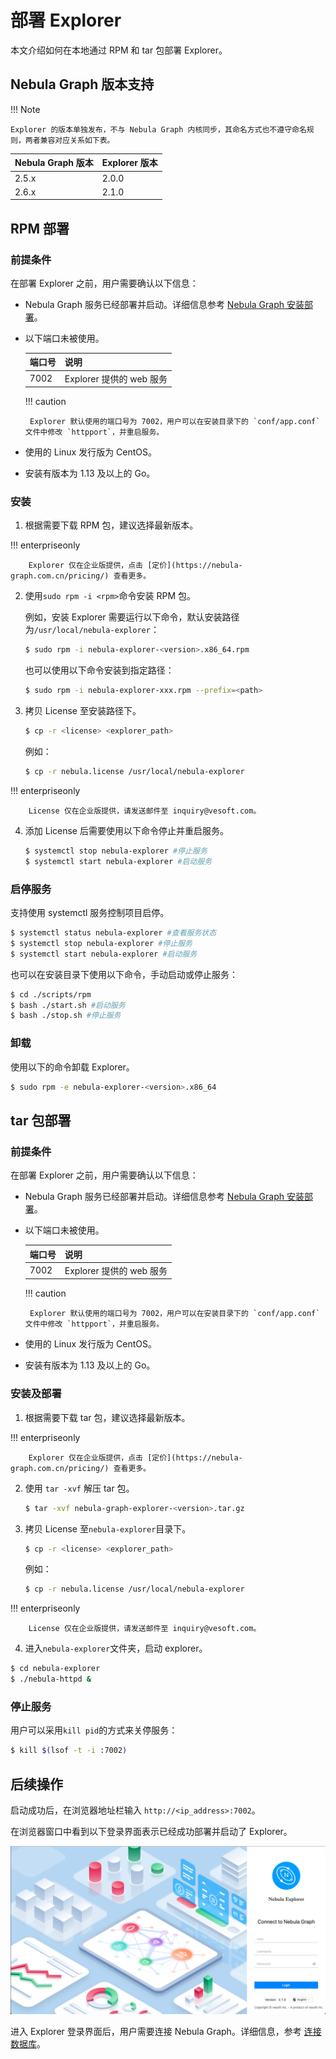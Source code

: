 # 部署 Explorer

本文介绍如何在本地通过 RPM 和 tar 包部署 Explorer。

## Nebula Graph 版本支持

!!! Note

    Explorer 的版本单独发布，不与 Nebula Graph 内核同步，其命名方式也不遵守命名规则，两者兼容对应关系如下表。

| Nebula Graph 版本 | Explorer 版本 |
| --- | --- |
| 2.5.x | 2.0.0 |
| 2.6.x | 2.1.0 |

## RPM 部署

### 前提条件

在部署 Explorer 之前，用户需要确认以下信息：

- Nebula Graph 服务已经部署并启动。详细信息参考 [Nebula Graph 安装部署](../../4.deployment-and-installation/1.resource-preparations.md "点击前往 Nebula Graph 安装部署")。

- 以下端口未被使用。

  | 端口号 | 说明 |
  | ---- | ---- |
  | 7002 | Explorer 提供的 web 服务 |

  !!! caution

       Explorer 默认使用的端口号为 7002，用户可以在安装目录下的 `conf/app.conf` 文件中修改 `httpport`，并重启服务。

- 使用的 Linux 发行版为 CentOS。
- 安装有版本为 1.13 及以上的 Go。

### 安装

1. 根据需要下载 RPM 包，建议选择最新版本。

  !!! enterpriseonly

        Explorer 仅在企业版提供，点击 [定价](https://nebula-graph.com.cn/pricing/) 查看更多。

2. 使用`sudo rpm -i <rpm>`命令安装 RPM 包。

   例如，安装 Explorer 需要运行以下命令，默认安装路径为`/usr/local/nebula-explorer`：

   ```bash
   $ sudo rpm -i nebula-explorer-<version>.x86_64.rpm
   ```

   也可以使用以下命令安装到指定路径：
   ```bash
   $ sudo rpm -i nebula-explorer-xxx.rpm --prefix=<path> 
   ```

3. 拷贝 License 至安装路径下。

   ```bash
   $ cp -r <license> <explorer_path>
   ```

   例如：
   ```bash
   $ cp -r nebula.license /usr/local/nebula-explorer
   ```

  !!! enterpriseonly

        License 仅在企业版提供，请发送邮件至 inquiry@vesoft.com。

4. 添加 License 后需要使用以下命令停止并重启服务。

   ```bash
   $ systemctl stop nebula-explorer #停止服务
   $ systemctl start nebula-explorer #启动服务
   ```

### 启停服务

支持使用 systemctl 服务控制项目启停。
```bash
$ systemctl status nebula-explorer #查看服务状态
$ systemctl stop nebula-explorer #停止服务
$ systemctl start nebula-explorer #启动服务
```
也可以在安装目录下使用以下命令，手动启动或停止服务：
```bash
$ cd ./scripts/rpm
$ bash ./start.sh #启动服务
$ bash ./stop.sh #停止服务
```

### 卸载

使用以下的命令卸载 Explorer。

```bash
$ sudo rpm -e nebula-explorer-<version>.x86_64
```
## tar 包部署

### 前提条件

在部署 Explorer 之前，用户需要确认以下信息：

- Nebula Graph 服务已经部署并启动。详细信息参考 [Nebula Graph 安装部署](../../4.deployment-and-installation/1.resource-preparations.md "点击前往 Nebula Graph 安装部署")。

- 以下端口未被使用。

  | 端口号 | 说明 |
  | :---- | :---- |
  | 7002 | Explorer 提供的 web 服务 |

  !!! caution

       Explorer 默认使用的端口号为 7002，用户可以在安装目录下的 `conf/app.conf` 文件中修改 `httpport`，并重启服务。

- 使用的 Linux 发行版为 CentOS。
- 安装有版本为 1.13 及以上的 Go。

### 安装及部署

1. 根据需要下载 tar 包，建议选择最新版本。

  !!! enterpriseonly

        Explorer 仅在企业版提供，点击 [定价](https://nebula-graph.com.cn/pricing/) 查看更多。

2. 使用 `tar -xvf` 解压 tar 包。

   ```bash
   $ tar -xvf nebula-graph-explorer-<version>.tar.gz
   ```

3. 拷贝 License 至`nebula-explorer`目录下。

   ```bash
   $ cp -r <license> <explorer_path>
   ```

   例如：
   ```bash
   $ cp -r nebula.license /usr/local/nebula-explorer
   ```

  !!! enterpriseonly

        License 仅在企业版提供，请发送邮件至 inquiry@vesoft.com。

4. 进入`nebula-explorer`文件夹，启动 explorer。

  ```bash
  $ cd nebula-explorer
  $ ./nebula-httpd &
  ```

### 停止服务

用户可以采用`kill pid`的方式来关停服务：

```bash
$ kill $(lsof -t -i :7002)
```

## 后续操作

启动成功后，在浏览器地址栏输入 `http://<ip_address>:7002`。

在浏览器窗口中看到以下登录界面表示已经成功部署并启动了 Explorer。

![Nebula Explorer 登录页面](../figs/ex-ug-002-1.png)

进入 Explorer 登录界面后，用户需要连接 Nebula Graph。详细信息，参考 [连接数据库](../deploy-connect/ex-ug-connect.md)。

